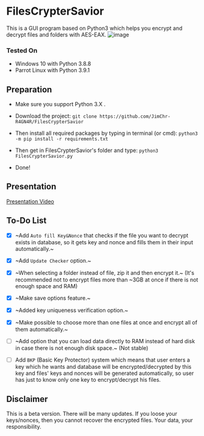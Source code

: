 # FilesCrypterSavior
This is a GUI program based on Python3 which helps you encrypt and decrypt files and folders with AES-EAX.
![image](https://user-images.githubusercontent.com/59511698/110950390-76463d80-834c-11eb-87c3-3d1cf2b72d1e.png)


### Tested On
- Windows 10 with Python 3.8.8
- Parrot Linux with Python 3.9.1


## Preparation
- Make sure you support Python 3.X .
- Download the project: `git clone https://github.com/JimChr-R4GN4R/FilesCrypterSavior`
- Then install all required packages by typing in terminal (or cmd):
`python3 -m pip install -r requirements.txt`


- Then get in FilesCrypterSavior's folder and type:
`python3 FilesCrypterSavior.py`

- Done!

## Presentation
[Presentation Video](https://www.youtube.com/watch?v=K3w5Q58m8UA)


## To-Do List
- [X] ~Add `Auto fill Key&Nonce` that checks if the file you want to decrypt exists in database, so it gets key and nonce and fills them in their input automatically.~


- [X] ~Add `Update Checker` option.~


- [X] ~When selecting a folder instead of file, zip it and then encrypt it.~ (It's recommended not to encrypt files more than ~3GB at once if there is not enough space and RAM)

- [X] ~Make save options feature.~

- [X] ~Added key uniqueness verification option.~

- [X] ~Make possible to choose more than one files at once and encrypt all of them automatically.~

- [ ] ~Add option that you can load data directly to RAM instead of hard disk in case there is not enough disk space.~ (Not stable)

- [ ] Add `BKP` (Basic Key Protector) system which means that user enters a key which he wants and database will be encrypted/decrypted by this key and files' keys and nonces will be generated automatically, so user has just to know only one key to encrypt/decrypt his files.



## Disclaimer
This is a beta version. There will be many updates. If you loose your keys/nonces, then you cannot recover the encrypted files. Your data, your responsibility.
